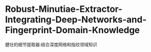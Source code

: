# Robust-Minutiae-Extractor-Integrating-Deep-Networks-and-Fingerprint-Domain-Knowledge
健壮的细节提取器:结合深度网络和指纹领域知识
